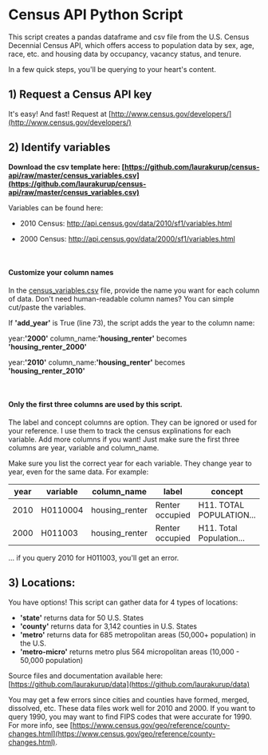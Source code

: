 # Census API Python Script

This script creates a pandas dataframe and csv file from the U.S. Census Decennial Census API, which offers access to population data by sex, age, race, etc. and housing data by occupancy, vacancy status, and tenure. 

In a few quick steps, you'll be querying to your heart's content.


## 1) Request a Census API key

It's easy!  And fast! Request at [http://www.census.gov/developers/](http://www.census.gov/developers/)


## 2) Identify variables

**Download the csv template here: [https://github.com/laurakurup/census-api/raw/master/census_variables.csv](https://github.com/laurakurup/census-api/raw/master/census_variables.csv)**

Variables can be found here:

+ 2010 Census: http://api.census.gov/data/2010/sf1/variables.html

+ 2000 Census: http://api.census.gov/data/2000/sf1/variables.html 

<br>

#### Customize your column names

In the [census_variables.csv](https://github.com/laurakurup/census-api/raw/master/census_variables.csv) file, provide the name you want for each column of data.  Don't need human-readable column names?  You can simple cut/paste the variables.  

If **'add_year'** is True (line 73), the script adds the year to the column name:

year:**'2000'** column_name:**'housing_renter'** becomes **'housing_renter_2000'**

year:**'2010'** column_name:**'housing_renter'** becomes **'housing_renter_2010'**    

<br>


#### Only the first three columns are used by this script. 

The label and concept columns are option.  They can be ignored or used for your reference.  I use them to track the census explinations for each variable.  Add more columns if you want!  Just make sure the first three columns are year, variable and column_name.

Make sure you list the correct year for each variable.  They change year to year, even for the same data.  For example:

| year | variable | column_name    | label           | concept                      |
|------|----------|----------------|-----------------|--------------------------------------
| 2010 | H0110004 | housing_renter | Renter occupied | H11. TOTAL POPULATION... | 
| 2000 | H011003  | housing_renter | Renter occupied | H11. Total Population... | 

...  if you query 2010 for H011003, you'll get an error.


## 3) Locations:

You have options!  This script can gather data for 4 types of locations:

+ **'state'** returns data for 50 U.S. States 
+ **'county'** returns data for 3,142 counties in U.S. States
+ **'metro'** returns data for 685 metropolitan areas (50,000+ population) in the U.S.
+ **'metro-micro'** returns metro plus 564 micropolitan areas (10,000 - 50,000 population)

Source files and documentation available here: [https://github.com/laurakurup/data](https://github.com/laurakurup/data)

You may get a few errors since cities and counties have formed, merged, dissolved, etc. These data files work well for 2010 and 2000.  If you want to query 1990, you may want to find FIPS codes that were accurate for 1990. For more info, see [https://www.census.gov/geo/reference/county-changes.html](https://www.census.gov/geo/reference/county-changes.html).    





